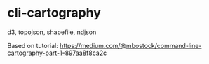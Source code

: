 # cli-cartography
d3, topojson, shapefile, ndjson

Based on tutorial: https://medium.com/@mbostock/command-line-cartography-part-1-897aa8f8ca2c

